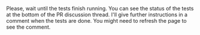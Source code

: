 Please, wait until the tests finish running. You can see the status of the tests at the bottom of the PR discussion thread. I'll give further instructions in a comment when the tests are done. You might need to refresh the page to see the comment.
